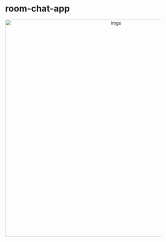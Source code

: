 # room-chat-app
<p align="center">
  <img src="https://i.ibb.co/HFMQR2h/room.png" width="700" title="imge">
</p>

